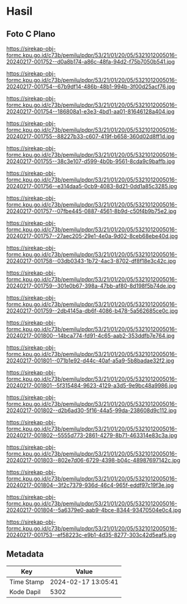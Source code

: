 # Hasil

## Foto C Plano

https://sirekap-obj-formc.kpu.go.id/c73b/pemilu/pdpr/53/21/01/20/05/5321012005016-20240217-001752--d0a8b174-a86c-48fa-94d2-f75b7050b541.jpg

https://sirekap-obj-formc.kpu.go.id/c73b/pemilu/pdpr/53/21/01/20/05/5321012005016-20240217-001754--67b9df14-486b-48b1-994b-3f00d25acf76.jpg

https://sirekap-obj-formc.kpu.go.id/c73b/pemilu/pdpr/53/21/01/20/05/5321012005016-20240217-001754--186808a1-e3e3-4bd1-aa01-81646128a404.jpg

https://sirekap-obj-formc.kpu.go.id/c73b/pemilu/pdpr/53/21/01/20/05/5321012005016-20240217-001755--88227b33-c607-419f-b658-360d02d8ff1d.jpg

https://sirekap-obj-formc.kpu.go.id/c73b/pemilu/pdpr/53/21/01/20/05/5321012005016-20240217-001755--38c3e107-d599-4b0b-9561-8cda9c9baffb.jpg

https://sirekap-obj-formc.kpu.go.id/c73b/pemilu/pdpr/53/21/01/20/05/5321012005016-20240217-001756--e314daa5-0cb9-4083-8d21-0dd1a85c3285.jpg

https://sirekap-obj-formc.kpu.go.id/c73b/pemilu/pdpr/53/21/01/20/05/5321012005016-20240217-001757--07fbe445-0887-4561-8b9d-c50f4b9b75e2.jpg

https://sirekap-obj-formc.kpu.go.id/c73b/pemilu/pdpr/53/21/01/20/05/5321012005016-20240217-001757--27aec205-29e1-4e0a-9d02-8ceb68ebe40d.jpg

https://sirekap-obj-formc.kpu.go.id/c73b/pemilu/pdpr/53/21/01/20/05/5321012005016-20240217-001758--03db0343-1b72-4ac3-8702-df8f18e3c42c.jpg

https://sirekap-obj-formc.kpu.go.id/c73b/pemilu/pdpr/53/21/01/20/05/5321012005016-20240217-001759--301e0b67-398a-47bb-af80-8d198f5b74de.jpg

https://sirekap-obj-formc.kpu.go.id/c73b/pemilu/pdpr/53/21/01/20/05/5321012005016-20240217-001759--2db4145a-db6f-4086-b478-5a562685ce0c.jpg

https://sirekap-obj-formc.kpu.go.id/c73b/pemilu/pdpr/53/21/01/20/05/5321012005016-20240217-001800--14bca774-fd91-4c65-aab2-353ddfb7e764.jpg

https://sirekap-obj-formc.kpu.go.id/c73b/pemilu/pdpr/53/21/01/20/05/5321012005016-20240217-001801--071b1e92-d44c-40af-a5a9-5b8badae32f2.jpg

https://sirekap-obj-formc.kpu.go.id/c73b/pemilu/pdpr/53/21/01/20/05/5321012005016-20240217-001801--5f315484-9623-4129-a3d5-9e9bc48a9986.jpg

https://sirekap-obj-formc.kpu.go.id/c73b/pemilu/pdpr/53/21/01/20/05/5321012005016-20240217-001802--d2b6ad30-5f16-44a5-99da-238608d9c112.jpg

https://sirekap-obj-formc.kpu.go.id/c73b/pemilu/pdpr/53/21/01/20/05/5321012005016-20240217-001802--5555d773-2861-4279-8b71-463314e83c3a.jpg

https://sirekap-obj-formc.kpu.go.id/c73b/pemilu/pdpr/53/21/01/20/05/5321012005016-20240217-001803--802e7d06-6729-4398-b04c-48987697142c.jpg

https://sirekap-obj-formc.kpu.go.id/c73b/pemilu/pdpr/53/21/01/20/05/5321012005016-20240217-001804--3f2c7379-936d-46c4-965f-eddf97c19f3e.jpg

https://sirekap-obj-formc.kpu.go.id/c73b/pemilu/pdpr/53/21/01/20/05/5321012005016-20240217-001804--5a6379e0-aab9-4bce-8344-93470504e0c4.jpg

https://sirekap-obj-formc.kpu.go.id/c73b/pemilu/pdpr/53/21/01/20/05/5321012005016-20240217-001753--ef58223c-e9b1-4d35-8277-303c42d5eaf5.jpg


## Metadata

| Key        | Value               |
| ---------- | ------------------- |
| Time Stamp | 2024-02-17 13:05:41 |
| Kode Dapil | 5302                |



